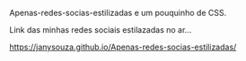 Apenas-redes-socias-estilizadas e um pouquinho de CSS.

Link das minhas redes sociais estilazadas no ar...


https://janysouza.github.io/Apenas-redes-socias-estilizadas/
